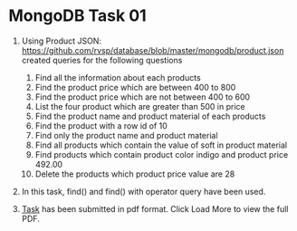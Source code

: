 # MongoDB Task 01

1. Using Product JSON: https://github.com/rvsp/database/blob/master/mongodb/product.json created queries for the following questions

    1. Find all the information about each products
    2. Find the product price which are between 400 to 800
    3. Find the product price which are not between 400 to 600
    4. List the four product which are greater than 500 in price 
    5. Find the product name and product material of each products
    6. Find the product with a row id of 10
    7. Find only the product name and product material
    8. Find all products which contain the value of soft in product material 
    9. Find products which contain product color indigo  and product price 492.00
    10. Delete the products which product price value are 28

2. In this task, find() and find() with operator query have been used.
3. [Task](./MongoDB%20Task%2001.pdf) has been submitted in pdf format. Click Load More to view the full PDF.


